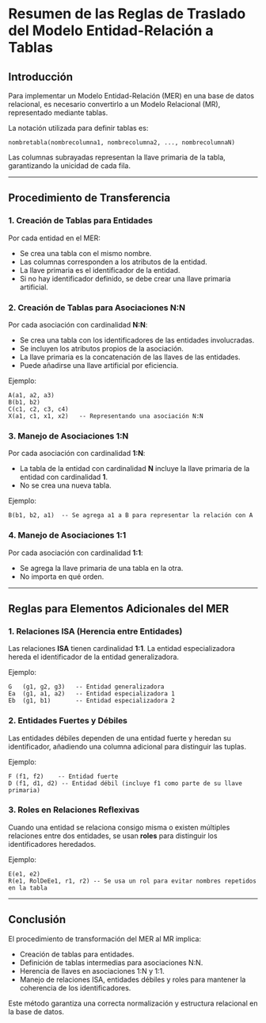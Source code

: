 # Resumen de las Reglas de Traslado del Modelo Entidad-Relación a Tablas

## Introducción
Para implementar un Modelo Entidad-Relación (MER) en una base de datos relacional, es necesario convertirlo a un Modelo Relacional (MR), representado mediante tablas.

La notación utilizada para definir tablas es:

```
nombretabla(nombrecolumna1, nombrecolumna2, ..., nombrecolumnaN)
```

Las columnas subrayadas representan la llave primaria de la tabla, garantizando la unicidad de cada fila.

---

## Procedimiento de Transferencia

### 1. Creación de Tablas para Entidades
Por cada entidad en el MER:
- Se crea una tabla con el mismo nombre.
- Las columnas corresponden a los atributos de la entidad.
- La llave primaria es el identificador de la entidad.
- Si no hay identificador definido, se debe crear una llave primaria artificial.

### 2. Creación de Tablas para Asociaciones N:N
Por cada asociación con cardinalidad **N:N**:
- Se crea una tabla con los identificadores de las entidades involucradas.
- Se incluyen los atributos propios de la asociación.
- La llave primaria es la concatenación de las llaves de las entidades.
- Puede añadirse una llave artificial por eficiencia.

Ejemplo:
```
A(a1, a2, a3)
B(b1, b2)
C(c1, c2, c3, c4)
X(a1, c1, x1, x2)   -- Representando una asociación N:N
```

### 3. Manejo de Asociaciones 1:N
Por cada asociación con cardinalidad **1:N**:
- La tabla de la entidad con cardinalidad **N** incluye la llave primaria de la entidad con cardinalidad **1**.
- No se crea una nueva tabla.

Ejemplo:
```
B(b1, b2, a1)  -- Se agrega a1 a B para representar la relación con A
```

### 4. Manejo de Asociaciones 1:1
Por cada asociación con cardinalidad **1:1**:
- Se agrega la llave primaria de una tabla en la otra.
- No importa en qué orden.

---

## Reglas para Elementos Adicionales del MER

### 1. Relaciones ISA (Herencia entre Entidades)
Las relaciones **ISA** tienen cardinalidad **1:1**. La entidad especializadora hereda el identificador de la entidad generalizadora.

Ejemplo:
```
G   (g1, g2, g3)   -- Entidad generalizadora
Ea  (g1, a1, a2)   -- Entidad especializadora 1
Eb  (g1, b1)       -- Entidad especializadora 2
```

### 2. Entidades Fuertes y Débiles
Las entidades débiles dependen de una entidad fuerte y heredan su identificador, añadiendo una columna adicional para distinguir las tuplas.

Ejemplo:
```
F (f1, f2)    -- Entidad fuerte
D (f1, d1, d2) -- Entidad débil (incluye f1 como parte de su llave primaria)
```

### 3. Roles en Relaciones Reflexivas
Cuando una entidad se relaciona consigo misma o existen múltiples relaciones entre dos entidades, se usan **roles** para distinguir los identificadores heredados.

Ejemplo:
```
E(e1, e2)
R(e1, RolDeEe1, r1, r2) -- Se usa un rol para evitar nombres repetidos en la tabla
```

---

## Conclusión
El procedimiento de transformación del MER al MR implica:
- Creación de tablas para entidades.
- Definición de tablas intermedias para asociaciones N:N.
- Herencia de llaves en asociaciones 1:N y 1:1.
- Manejo de relaciones ISA, entidades débiles y roles para mantener la coherencia de los identificadores.

Este método garantiza una correcta normalización y estructura relacional en la base de datos.

